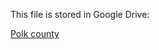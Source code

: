 This file is stored in Google Drive:

[Polk county](https://drive.google.com/drive/folders/1N_JpFPHNdA8kOJW8202ZLh4cuIFEc8l8?usp=drive_link)